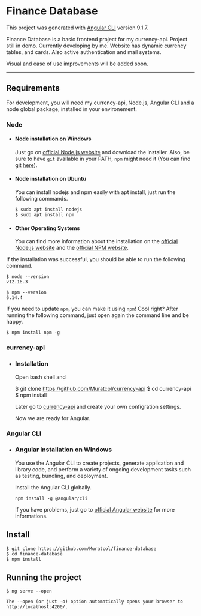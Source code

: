 # Finance Database

This project was generated with [Angular CLI](https://github.com/angular/angular-cli) version 9.1.7.

Finance Database is a basic frontend project for my currency-api. Project still in demo. Currently developing by me.
Website has dynamic currency tables, and cards. Also active authentication and mail systems.

Visual and ease of use improvements will be added soon. 

---
## Requirements

For development, you will need my currency-api, Node.js, Angular CLI and a node global package, installed in your environement.

### Node
- #### Node installation on Windows

  Just go on [official Node.js website](https://nodejs.org/) and download the installer.
Also, be sure to have `git` available in your PATH, `npm` might need it (You can find git [here](https://git-scm.com/)).

- #### Node installation on Ubuntu

  You can install nodejs and npm easily with apt install, just run the following commands.

      $ sudo apt install nodejs
      $ sudo apt install npm

- #### Other Operating Systems
  You can find more information about the installation on the [official Node.js website](https://nodejs.org/) and the [official NPM website](https://npmjs.org/).

If the installation was successful, you should be able to run the following command.

    $ node --version
    v12.16.3

    $ npm --version
    6.14.4

If you need to update `npm`, you can make it using `npm`! Cool right? After running the following command, just open again the command line and be happy.

    $ npm install npm -g

### currency-api
- ### Installation

    Open bash shell and

    $ git clone https://github.com/Muratcol/currency-api
    $ cd currency-api
    $ npm install

    Later go to [currency-api](https://github.com/Muratcol/currency-api/blob/master/README.md) and create your own configration settings. 

    Now we are ready for Angular.


### Angular CLI
- ### Angular installation on Windows

	You use the Angular CLI to create projects, generate application and library code, and perform a variety of ongoing development tasks such as testing, bundling, and deployment.

    Install the Angular CLI globally.

    `npm install -g @angular/cli`

	If you have problems, just go to [official Angular website](https://angular.io/guide/setup-local) for more informations.


## Install

    $ git clone https://github.com/Muratcol/finance-database
    $ cd finance-database
    $ npm install


## Running the project

    $ ng serve --open

    The --open (or just -o) option automatically opens your browser to http://localhost:4200/.


